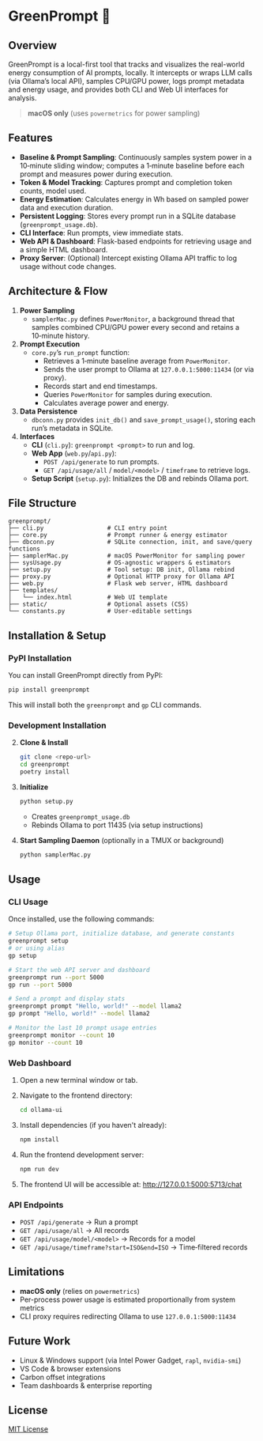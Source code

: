 # GreenPrompt 🌱

## Overview
GreenPrompt is a local-first tool that tracks and visualizes the real-world energy consumption of AI prompts, locally. It intercepts or wraps LLM calls (via Ollama’s local API), samples CPU/GPU power, logs prompt metadata and energy usage, and provides both CLI and Web UI interfaces for analysis.

> **macOS only** (uses `powermetrics` for power sampling)

## Features
- **Baseline & Prompt Sampling**: Continuously samples system power in a 10‑minute sliding window; computes a 1‑minute baseline before each prompt and measures power during execution.
- **Token & Model Tracking**: Captures prompt and completion token counts, model used.
- **Energy Estimation**: Calculates energy in Wh based on sampled power data and execution duration.
- **Persistent Logging**: Stores every prompt run in a SQLite database (`greenprompt_usage.db`).
- **CLI Interface**: Run prompts, view immediate stats.
- **Web API & Dashboard**: Flask-based endpoints for retrieving usage and a simple HTML dashboard.
- **Proxy Server**: (Optional) Intercept existing Ollama API traffic to log usage without code changes.

## Architecture & Flow
1. **Power Sampling**  
   - `samplerMac.py` defines `PowerMonitor`, a background thread that samples combined CPU/GPU power every second and retains a 10‑minute history.
2. **Prompt Execution**  
   - `core.py`’s `run_prompt` function:
     - Retrieves a 1‑minute baseline average from `PowerMonitor`.
     - Sends the user prompt to Ollama at `127.0.0.1:5000:11434` (or via proxy).
     - Records start and end timestamps.
     - Queries `PowerMonitor` for samples during execution.
     - Calculates average power and energy.
3. **Data Persistence**  
   - `dbconn.py` provides `init_db()` and `save_prompt_usage()`, storing each run’s metadata in SQLite.
4. **Interfaces**  
   - **CLI** (`cli.py`): `greenprompt <prompt>` to run and log.
   - **Web App** (`web.py`/`api.py`):  
     - `POST /api/generate` to run prompts.  
     - `GET /api/usage/all` / `model/<model>` / `timeframe` to retrieve logs.
   - **Setup Script** (`setup.py`): Initializes the DB and rebinds Ollama port.

## File Structure
```
greenprompt/
├── cli.py                  # CLI entry point
├── core.py                 # Prompt runner & energy estimator
├── dbconn.py               # SQLite connection, init, and save/query functions
├── samplerMac.py           # macOS PowerMonitor for sampling power
├── sysUsage.py             # OS-agnostic wrappers & estimators
├── setup.py                # Tool setup: DB init, Ollama rebind
├── proxy.py                # Optional HTTP proxy for Ollama API
├── web.py                  # Flask web server, HTML dashboard
├── templates/
│   └── index.html          # Web UI template
├── static/                 # Optional assets (CSS)
└── constants.py            # User-editable settings
```

## Installation & Setup

### PyPI Installation
You can install GreenPrompt directly from PyPI:

```bash
pip install greenprompt
```

This will install both the `greenprompt` and `gp` CLI commands.

### Development Installation
2. **Clone & Install**  
   ```bash
   git clone <repo-url>
   cd greenprompt
   poetry install
   ```

3. **Initialize**  
   ```bash
   python setup.py
   ```
   - Creates `greenprompt_usage.db`  
   - Rebinds Ollama to port 11435 (via setup instructions)

4. **Start Sampling Daemon** (optionally in a TMUX or background)  
   ```bash
   python samplerMac.py
   ```

## Usage

### CLI Usage
Once installed, use the following commands:

```bash
# Setup Ollama port, initialize database, and generate constants
greenprompt setup
# or using alias
gp setup

# Start the web API server and dashboard
greenprompt run --port 5000
gp run --port 5000

# Send a prompt and display stats
greenprompt prompt "Hello, world!" --model llama2
gp prompt "Hello, world!" --model llama2

# Monitor the last 10 prompt usage entries
greenprompt monitor --count 10
gp monitor --count 10
```

### Web Dashboard

1. Open a new terminal window or tab.

2. Navigate to the frontend directory:

   ```bash
   cd ollama-ui
   ```
3. Install dependencies (if you haven't already):
   ```bash
   npm install
   ```
4. Run the frontend development server:
   ```bash
   npm run dev
   ```
5. The frontend UI will be accessible at:
   http://127.0.0.1:5000:5713/chat

### API Endpoints
- `POST /api/generate` → Run a prompt  
- `GET /api/usage/all` → All records  
- `GET /api/usage/model/<model>` → Records for a model  
- `GET /api/usage/timeframe?start=ISO&end=ISO` → Time‑filtered records  

## Limitations
- **macOS only** (relies on `powermetrics`)  
- Per-process power usage is estimated proportionally from system metrics  
- CLI proxy requires redirecting Ollama to use `127.0.0.1:5000:11434`

## Future Work
- Linux & Windows support (via Intel Power Gadget, `rapl`, `nvidia-smi`)  
- VS Code & browser extensions  
- Carbon offset integrations  
- Team dashboards & enterprise reporting

## License
[MIT License](LICENSE)